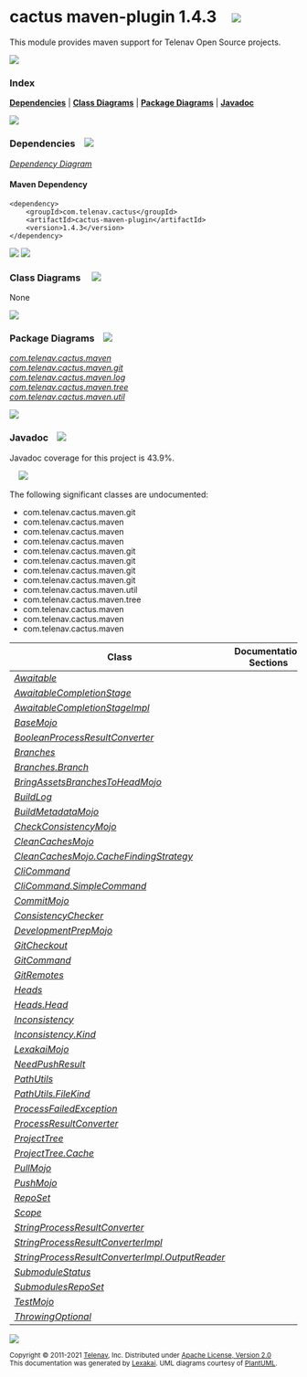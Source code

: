 [//]: # (start-user-text)



[//]: # (end-user-text)

# cactus maven-plugin 1.4.3 &nbsp;&nbsp; <img src="https://telenav.github.io/telenav-assets/images/icons//gears-32.png" srcset="https://telenav.github.io/telenav-assets/images/icons//gears-32-2x.png 2x"/>

This module provides maven support for Telenav Open Source projects.

<img src="https://telenav.github.io/telenav-assets/images/separators/horizontal-line-512.png" srcset="https://telenav.github.io/telenav-assets/images/separators/horizontal-line-512-2x.png 2x"/>

### Index



[**Dependencies**](#dependencies) | [**Class Diagrams**](#class-diagrams) | [**Package Diagrams**](#package-diagrams) | [**Javadoc**](#javadoc)

<img src="https://telenav.github.io/telenav-assets/images/separators/horizontal-line-512.png" srcset="https://telenav.github.io/telenav-assets/images/separators/horizontal-line-512-2x.png 2x"/>

### Dependencies <a name="dependencies"></a> &nbsp;&nbsp; <img src="https://telenav.github.io/telenav-assets/images/icons/dependencies-32.png" srcset="https://telenav.github.io/telenav-assets/images/icons/dependencies-32-2x.png 2x"/>

[*Dependency Diagram*](https://telenav.github.io/cactus-assets/1.4.3/lexakai/cactus/maven-plugin/documentation/diagrams/dependencies.svg)

#### Maven Dependency

    <dependency>
        <groupId>com.telenav.cactus</groupId>
        <artifactId>cactus-maven-plugin</artifactId>
        <version>1.4.3</version>
    </dependency>

<img src="https://telenav.github.io/telenav-assets/images/separators/horizontal-line-128.png" srcset="https://telenav.github.io/telenav-assets/images/separators/horizontal-line-128-2x.png 2x"/>

[//]: # (start-user-text)



[//]: # (end-user-text)

<img src="https://telenav.github.io/telenav-assets/images/separators/horizontal-line-128.png" srcset="https://telenav.github.io/telenav-assets/images/separators/horizontal-line-128-2x.png 2x"/>

### Class Diagrams <a name="class-diagrams"></a> &nbsp; &nbsp; <img src="https://telenav.github.io/telenav-assets/images/icons/diagram-40.png" srcset="https://telenav.github.io/telenav-assets/images/icons/diagram-40-2x.png 2x"/>

None

<img src="https://telenav.github.io/telenav-assets/images/separators/horizontal-line-128.png" srcset="https://telenav.github.io/telenav-assets/images/separators/horizontal-line-128-2x.png 2x"/>

### Package Diagrams <a name="package-diagrams"></a> &nbsp;&nbsp; <img src="https://telenav.github.io/telenav-assets/images/icons/box-24.png" srcset="https://telenav.github.io/telenav-assets/images/icons/box-24-2x.png 2x"/>

[*com.telenav.cactus.maven*](https://telenav.github.io/cactus-assets/1.4.3/lexakai/cactus/maven-plugin/documentation/diagrams/com.telenav.cactus.maven.svg)  
[*com.telenav.cactus.maven.git*](https://telenav.github.io/cactus-assets/1.4.3/lexakai/cactus/maven-plugin/documentation/diagrams/com.telenav.cactus.maven.git.svg)  
[*com.telenav.cactus.maven.log*](https://telenav.github.io/cactus-assets/1.4.3/lexakai/cactus/maven-plugin/documentation/diagrams/com.telenav.cactus.maven.log.svg)  
[*com.telenav.cactus.maven.tree*](https://telenav.github.io/cactus-assets/1.4.3/lexakai/cactus/maven-plugin/documentation/diagrams/com.telenav.cactus.maven.tree.svg)  
[*com.telenav.cactus.maven.util*](https://telenav.github.io/cactus-assets/1.4.3/lexakai/cactus/maven-plugin/documentation/diagrams/com.telenav.cactus.maven.util.svg)

<img src="https://telenav.github.io/telenav-assets/images/separators/horizontal-line-128.png" srcset="https://telenav.github.io/telenav-assets/images/separators/horizontal-line-128-2x.png 2x"/>

### Javadoc <a name="javadoc"></a> &nbsp;&nbsp; <img src="https://telenav.github.io/telenav-assets/images/icons/books-24.png" srcset="https://telenav.github.io/telenav-assets/images/icons/books-24-2x.png 2x"/>

Javadoc coverage for this project is 43.9%.  
  
&nbsp; &nbsp; <img src="https://telenav.github.io/telenav-assets/images/meter/meter-40-96.png" srcset="https://telenav.github.io/telenav-assets/images/meter/meter-40-96-2x.png 2x"/>


The following significant classes are undocumented:  

- com.telenav.cactus.maven.git  
- com.telenav.cactus.maven  
- com.telenav.cactus.maven  
- com.telenav.cactus.maven  
- com.telenav.cactus.maven.git  
- com.telenav.cactus.maven.git  
- com.telenav.cactus.maven.git  
- com.telenav.cactus.maven.git  
- com.telenav.cactus.maven.util  
- com.telenav.cactus.maven.tree  
- com.telenav.cactus.maven  
- com.telenav.cactus.maven  
- com.telenav.cactus.maven

| Class | Documentation Sections |
|---|---|
| [*Awaitable*](https://telenav.github.io/cactus-assets/1.4.3/javadoc/cactus/cactus.build.maven.plugin////////////////////////////////////////.html) |  |  
| [*AwaitableCompletionStage*](https://telenav.github.io/cactus-assets/1.4.3/javadoc/cactus/cactus.build.maven.plugin///////////////////////////////////////////////////////.html) |  |  
| [*AwaitableCompletionStageImpl*](https://telenav.github.io/cactus-assets/1.4.3/javadoc/cactus/cactus.build.maven.plugin///////////////////////////////////////////////////////////.html) |  |  
| [*BaseMojo*](https://telenav.github.io/cactus-assets/1.4.3/javadoc/cactus/cactus.build.maven.plugin//////////////////////////////////.html) |  |  
| [*BooleanProcessResultConverter*](https://telenav.github.io/cactus-assets/1.4.3/javadoc/cactus/cactus.build.maven.plugin////////////////////////////////////////////////////////////.html) |  |  
| [*Branches*](https://telenav.github.io/cactus-assets/1.4.3/javadoc/cactus/cactus.build.maven.plugin//////////////////////////////////////.html) |  |  
| [*Branches.Branch*](https://telenav.github.io/cactus-assets/1.4.3/javadoc/cactus/cactus.build.maven.plugin/////////////////////////////////////////////.html) |  |  
| [*BringAssetsBranchesToHeadMojo*](https://telenav.github.io/cactus-assets/1.4.3/javadoc/cactus/cactus.build.maven.plugin///////////////////////////////////////////////////////.html) |  |  
| [*BuildLog*](https://telenav.github.io/cactus-assets/1.4.3/javadoc/cactus/cactus.build.maven.plugin//////////////////////////////////////.html) |  |  
| [*BuildMetadataMojo*](https://telenav.github.io/cactus-assets/1.4.3/javadoc/cactus/cactus.build.maven.plugin///////////////////////////////////////////.html) |  |  
| [*CheckConsistencyMojo*](https://telenav.github.io/cactus-assets/1.4.3/javadoc/cactus/cactus.build.maven.plugin//////////////////////////////////////////////.html) |  |  
| [*CleanCachesMojo*](https://telenav.github.io/cactus-assets/1.4.3/javadoc/cactus/cactus.build.maven.plugin/////////////////////////////////////////.html) |  |  
| [*CleanCachesMojo.CacheFindingStrategy*](https://telenav.github.io/cactus-assets/1.4.3/javadoc/cactus/cactus.build.maven.plugin//////////////////////////////////////////////////////////////.html) |  |  
| [*CliCommand*](https://telenav.github.io/cactus-assets/1.4.3/javadoc/cactus/cactus.build.maven.plugin/////////////////////////////////////////.html) |  |  
| [*CliCommand.SimpleCommand*](https://telenav.github.io/cactus-assets/1.4.3/javadoc/cactus/cactus.build.maven.plugin///////////////////////////////////////////////////////.html) |  |  
| [*CommitMojo*](https://telenav.github.io/cactus-assets/1.4.3/javadoc/cactus/cactus.build.maven.plugin////////////////////////////////////.html) |  |  
| [*ConsistencyChecker*](https://telenav.github.io/cactus-assets/1.4.3/javadoc/cactus/cactus.build.maven.plugin/////////////////////////////////////////////////.html) |  |  
| [*DevelopmentPrepMojo*](https://telenav.github.io/cactus-assets/1.4.3/javadoc/cactus/cactus.build.maven.plugin/////////////////////////////////////////////.html) |  |  
| [*GitCheckout*](https://telenav.github.io/cactus-assets/1.4.3/javadoc/cactus/cactus.build.maven.plugin/////////////////////////////////////////.html) |  |  
| [*GitCommand*](https://telenav.github.io/cactus-assets/1.4.3/javadoc/cactus/cactus.build.maven.plugin////////////////////////////////////////.html) |  |  
| [*GitRemotes*](https://telenav.github.io/cactus-assets/1.4.3/javadoc/cactus/cactus.build.maven.plugin////////////////////////////////////////.html) |  |  
| [*Heads*](https://telenav.github.io/cactus-assets/1.4.3/javadoc/cactus/cactus.build.maven.plugin///////////////////////////////////.html) |  |  
| [*Heads.Head*](https://telenav.github.io/cactus-assets/1.4.3/javadoc/cactus/cactus.build.maven.plugin////////////////////////////////////////.html) |  |  
| [*Inconsistency*](https://telenav.github.io/cactus-assets/1.4.3/javadoc/cactus/cactus.build.maven.plugin////////////////////////////////////////////.html) |  |  
| [*Inconsistency.Kind*](https://telenav.github.io/cactus-assets/1.4.3/javadoc/cactus/cactus.build.maven.plugin/////////////////////////////////////////////////.html) |  |  
| [*LexakaiMojo*](https://telenav.github.io/cactus-assets/1.4.3/javadoc/cactus/cactus.build.maven.plugin/////////////////////////////////////.html) |  |  
| [*NeedPushResult*](https://telenav.github.io/cactus-assets/1.4.3/javadoc/cactus/cactus.build.maven.plugin////////////////////////////////////////////.html) |  |  
| [*PathUtils*](https://telenav.github.io/cactus-assets/1.4.3/javadoc/cactus/cactus.build.maven.plugin////////////////////////////////////////.html) |  |  
| [*PathUtils.FileKind*](https://telenav.github.io/cactus-assets/1.4.3/javadoc/cactus/cactus.build.maven.plugin/////////////////////////////////////////////////.html) |  |  
| [*ProcessFailedException*](https://telenav.github.io/cactus-assets/1.4.3/javadoc/cactus/cactus.build.maven.plugin/////////////////////////////////////////////////////.html) |  |  
| [*ProcessResultConverter*](https://telenav.github.io/cactus-assets/1.4.3/javadoc/cactus/cactus.build.maven.plugin/////////////////////////////////////////////////////.html) |  |  
| [*ProjectTree*](https://telenav.github.io/cactus-assets/1.4.3/javadoc/cactus/cactus.build.maven.plugin//////////////////////////////////////////.html) |  |  
| [*ProjectTree.Cache*](https://telenav.github.io/cactus-assets/1.4.3/javadoc/cactus/cactus.build.maven.plugin////////////////////////////////////////////////.html) |  |  
| [*PullMojo*](https://telenav.github.io/cactus-assets/1.4.3/javadoc/cactus/cactus.build.maven.plugin//////////////////////////////////.html) |  |  
| [*PushMojo*](https://telenav.github.io/cactus-assets/1.4.3/javadoc/cactus/cactus.build.maven.plugin//////////////////////////////////.html) |  |  
| [*RepoSet*](https://telenav.github.io/cactus-assets/1.4.3/javadoc/cactus/cactus.build.maven.plugin/////////////////////////////////////.html) |  |  
| [*Scope*](https://telenav.github.io/cactus-assets/1.4.3/javadoc/cactus/cactus.build.maven.plugin///////////////////////////////.html) |  |  
| [*StringProcessResultConverter*](https://telenav.github.io/cactus-assets/1.4.3/javadoc/cactus/cactus.build.maven.plugin///////////////////////////////////////////////////////////.html) |  |  
| [*StringProcessResultConverterImpl*](https://telenav.github.io/cactus-assets/1.4.3/javadoc/cactus/cactus.build.maven.plugin///////////////////////////////////////////////////////////////.html) |  |  
| [*StringProcessResultConverterImpl.OutputReader*](https://telenav.github.io/cactus-assets/1.4.3/javadoc/cactus/cactus.build.maven.plugin////////////////////////////////////////////////////////////////////////////.html) |  |  
| [*SubmoduleStatus*](https://telenav.github.io/cactus-assets/1.4.3/javadoc/cactus/cactus.build.maven.plugin/////////////////////////////////////////////.html) |  |  
| [*SubmodulesRepoSet*](https://telenav.github.io/cactus-assets/1.4.3/javadoc/cactus/cactus.build.maven.plugin///////////////////////////////////////////////.html) |  |  
| [*TestMojo*](https://telenav.github.io/cactus-assets/1.4.3/javadoc/cactus/cactus.build.maven.plugin//////////////////////////////////.html) |  |  
| [*ThrowingOptional*](https://telenav.github.io/cactus-assets/1.4.3/javadoc/cactus/cactus.build.maven.plugin///////////////////////////////////////////////.html) |  |  

[//]: # (start-user-text)



[//]: # (end-user-text)

<img src="https://telenav.github.io/telenav-assets/images/separators/horizontal-line-512.png" srcset="https://telenav.github.io/telenav-assets/images/separators/horizontal-line-512-2x.png 2x"/>

<sub>Copyright &#169; 2011-2021 [Telenav](https://telenav.com), Inc. Distributed under [Apache License, Version 2.0](LICENSE)</sub>  
<sub>This documentation was generated by [Lexakai](https://lexakai.org). UML diagrams courtesy of [PlantUML](https://plantuml.com).</sub>

